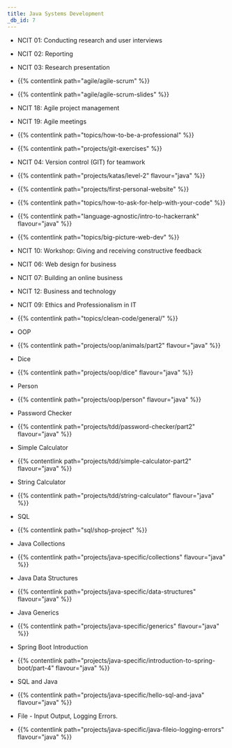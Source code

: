 ```yaml
---
title: Java Systems Development
_db_id: 7
---
```


- NCIT 01: Conducting research and user interviews
- NCIT 02: Reporting
- NCIT 03: Research presentation
- {{% contentlink path="agile/agile-scrum" %}}
- {{% contentlink path="agile/agile-scrum-slides" %}}
- NCIT 18: Agile project management
- NCIT 19: Agile meetings
- {{% contentlink path="topics/how-to-be-a-professional" %}}
- {{% contentlink path="projects/git-exercises" %}}
- NCIT 04: Version control (GIT) for teamwork
- {{% contentlink path="projects/katas/level-2" flavour="java" %}}
- {{% contentlink path="projects/first-personal-website" %}}
- {{% contentlink path="topics/how-to-ask-for-help-with-your-code" %}}
- {{% contentlink path="language-agnostic/intro-to-hackerrank" flavour="java" %}}

- {{% contentlink path="topics/big-picture-web-dev" %}}

- NCIT 10: Workshop: Giving and receiving constructive feedback
- NCIT 06: Web design for business
- NCIT 07: Building an online business
- NCIT 12: Business and technology
- NCIT 09: Ethics and Professionalism in IT
- {{% contentlink path="topics/clean-code/general/" %}}

- OOP
- {{% contentlink path="projects/oop/animals/part2" flavour="java" %}}
- Dice
- {{% contentlink path="projects/oop/dice" flavour="java" %}}
- Person
- {{% contentlink path="projects/oop/person" flavour="java" %}}
- Password Checker
- {{% contentlink path="projects/tdd/password-checker/part2" flavour="java" %}}
- Simple Calculator
- {{% contentlink path="projects/tdd/simple-calculator-part2" flavour="java" %}}
- String Calculator
- {{% contentlink path="projects/tdd/string-calculator" flavour="java" %}}
- SQL
- {{% contentlink path="sql/shop-project" %}}

* Java Collections
* {{% contentlink path="projects/java-specific/collections" flavour="java" %}}
* Java Data Structures
* {{% contentlink path="projects/java-specific/data-structures" flavour="java" %}}
* Java Generics
* {{% contentlink path="projects/java-specific/generics" flavour="java" %}}

* Spring Boot Introduction
* {{% contentlink path="projects/java-specific/introduction-to-spring-boot/part-4" flavour="java" %}}
* SQL and Java
* {{% contentlink path="projects/java-specific/hello-sql-and-java" flavour="java" %}}
* File - Input Output, Logging Errors.
* {{% contentlink path="projects/java-specific/java-fileio-logging-errors" flavour="java" %}}
